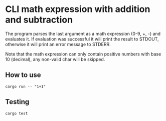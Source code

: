 # CLI math expression with addition and subtraction

The program parses the last argument as a math expression (0-9, +, -) and evaluates it. If evaluation was successful it
will print the result to STDOUT, otherwise it will print an error message to STDERR.

Note that the math expression can only contain positive numbers with base 10 (decimal), any non-valid char will be
skipped.

## How to use

```shell
cargo run -- "1+1"
```

## Testing

```shell
cargo test
```
